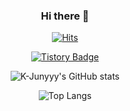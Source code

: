 

<div align="center">
  
### Hi there 👋
  
[![Hits](https://hits.seeyoufarm.com/api/count/incr/badge.svg?url=https%3A%2F%2Fgithub.com%2FLiky98&count_bg=%2379C83D&title_bg=%23555555&icon=&icon_color=%23E7E7E7&title=hits&edge_flat=false)](https://hits.seeyoufarm.com)
  

[![Tistory Badge](https://img.shields.io/badge/For%20Better%20Days-555263?style=flat&logoColor=white)]("https://forbetterdays.tistory.com/)


![K-Junyyy's GitHub stats](https://github-readme-stats.vercel.app/api?username=Liky98&show_icons=true&theme=dracula)


![Top Langs](https://github-readme-stats.vercel.app/api/top-langs/?username=Liky98&layout=compact&theme=dracula)

</div>
<!--
**Liky98/Liky98** is a ✨ _special_ ✨ repository because its `README.md` (this file) appears on your GitHub profile.




Here are some ideas to get you started:

- 🔭 I’m currently working on ...
- 🌱 I’m currently learning ...
- 👯 I’m looking to collaborate on ...
- 🤔 I’m looking for help with ...
- 💬 Ask me about ...
- 📫 How to reach me: ...
- 😄 Pronouns: ...
- ⚡ Fun fact: ...
-->
